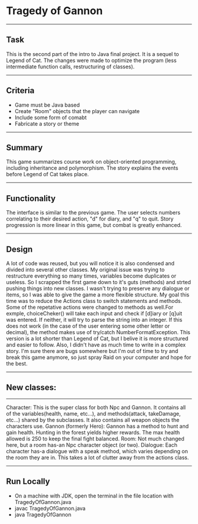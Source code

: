 # Tragedy of Gannon
***
## Task
This is the second part of the intro to Java final project. It is a sequel to Legend of Cat. The changes were made to optimize the program (less intermediate function calls, restructuring of classes).
***
## Criteria
* Game must be Java based
* Create "Room" objects that the player can navigate
* Include some form of comabt
* Fabricate a story or theme
***
## Summary
This game summarizes course work on object-oriented programming, including inheritance and polymorphism. The story explains the events before Legend of Cat takes place.
***
## Functionality
The interface is similar to the previous game. The user selects numbers correlating to their desired action, "d" for diary, and "q" to quit. Story progression is more linear in this game, but combat is greatly enhanced.
***
## Design
A lot of code was reused, but you will notice it is also condensed and divided into several other classes. My original issue was trying to restructure everything so many times, variables become duplicates or useless. So I scrapped the first game down to it's guts (methods) and strted pushing things into new classes. I wasn't trying to preserve any dialogue or items, so I was able to give the game a  more flexible structure. My goal this time was to reduce the Actions class to switch statements and methods. Some of the repetative actions were changed to methods as well.For exmple, choiceCheker() will take each input and check if [d]iary or [q]uit was entered. If neither, it will try to parse the string into an integer. If this does not work (in the case of the user entering some other letter or decimal), the method makes use of try/catch NumberFormatException.
This version is a lot shorter than Legend of Cat, but I belive it is more structured and easier to follow. Also, I didn't have as much time to write in a complex story. I'm sure there are bugs somewhere but I'm out of time to try and break this game anymore, so just spray Raid on your computer and hope for the best.
***
## New classes:
***
Character:
This is the super class for both Npc and Gannon. It contains all of the variables(health, name, etc...), and methods(attack, takeDamage, etc...) shared by the subclasses. It also contains all weapon objects the characters use.
Gannon (formerly Hero):
Gannon has a method to hunt and gain health. Hunting in the forest yields higher rewards. The max health allowed is 250 to keep the final fight balanced.
Room: 
Not much changed here, but a room has-an Npc character object (or two).
Dialogue: 
Each character has-a dialogue with a speak method, which varies depending on the room they are in. This takes a lot of clutter away from the actions class.
***
## Run Locally
* On a machine with JDK, open the terminal in the file location with TragedyOfGannon.java
* javac TragedyOfGannon.java
* java TragedyOfGannon
